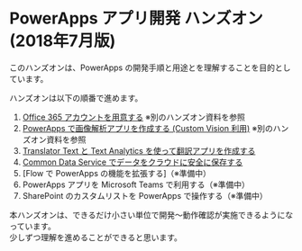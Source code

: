 # PowerApps アプリ開発 ハンズオン (2018年7月版)

このハンズオンは、PowerApps の開発手順と用途とを理解することを目的としています。

ハンズオンは以下の順番で進めます。

1. [Office 365 アカウントを用意する](https://github.com/seosoft/CognitiveWorkshop/blob/master/03_Office365Account.md) ※別のハンズオン資料を参照
2. [PowerApps で画像解析アプリを作成する (Custom Vision 利用)](https://github.com/seosoft/CognitiveWorkshop/blob/master/04_PowerApps.md) ※別のハンズオン資料を参照
3. [Translator Text と Text Analytics を使って翻訳アプリを作成する](03_TranslatorApp.md)
4. [Common Data Service でデータをクラウドに安全に保存する](04_CdsApp.md)
5. [Flow で PowerApps の機能を拡張する]（※準備中）
6. PowerApps アプリを Microsoft Teams で利用する（※準備中）
7. SharePoint のカスタムリストを PowerApps で操作する（※準備中）

本ハンズオンは、できるだけ小さい単位で開発～動作確認が実施できるようになっています。  
少しずつ理解を進めることができると思います。